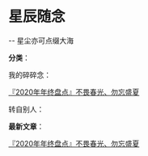 # 星辰随念

-- 星尘亦可点缀大海

**分类**：

我的碎碎念：

[『2020年年终盘点』不畏春光、勿忘盛夏](http://firefly.inumy.cn/stars/articles/21070501)

转自别人：



**最新文章**：

[『2020年年终盘点』不畏春光、勿忘盛夏](http://firefly.inumy.cn/stars/articles/21070501)


